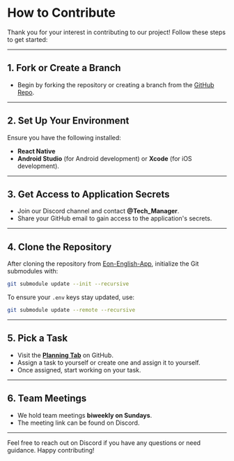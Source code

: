 # How to Contribute  

Thank you for your interest in contributing to our project! Follow these steps to get started:  

---

## 1. **Fork or Create a Branch**  
- Begin by forking the repository or creating a branch from the [GitHub Repo](https://github.com/EonEnglish/Eon-English-App).  

---

## 2. **Set Up Your Environment**  
Ensure you have the following installed:  
- **React Native**
- **Android Studio** (for Android development) or **Xcode** (for iOS development).  

---

## 3. **Get Access to Application Secrets**  
- Join our Discord channel and contact **@Tech_Manager**.  
- Share your GitHub email to gain access to the application's secrets.  

---

## 4. **Clone the Repository**  
After cloning the repository from [Eon-English-App](https://github.com/EonEnglish/Eon-English-App), initialize the Git submodules with:  

```bash  
git submodule update --init --recursive  
```  

To ensure your `.env` keys stay updated, use:  

```bash  
git submodule update --remote --recursive  
```  

---

## 5. **Pick a Task**  
- Visit the **[Planning Tab](https://github.com/orgs/EonEnglish/projects/3/views/1)** on GitHub.  
- Assign a task to yourself or create one and assign it to yourself.  
- Once assigned, start working on your task.  

---

## 6. **Team Meetings**  
- We hold team meetings **biweekly on Sundays**.  
- The meeting link can be found on Discord.  

---

Feel free to reach out on Discord if you have any questions or need guidance. Happy contributing!
